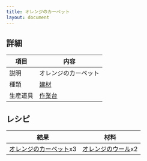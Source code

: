 ```yaml
---
title: オレンジのカーペット
layout: document
---
```

## 詳細

|項目|内容|
|---|---|
|説明|オレンジのカーペット|
|種類|[建材](建材)|
|生産道具|[作業台](作業台)|

## レシピ

|結果|材料|
|---|---|
|[オレンジのカーペット](オレンジのカーペット)x3|[オレンジのウール](オレンジのウール)x2|

